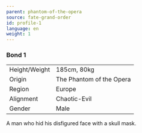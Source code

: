 ```yaml
---
parent: phantom-of-the-opera
source: fate-grand-order
id: profile-1
language: en
weight: 1
---
```


### Bond 1

<table>
  <tr><td>Height/Weight</td><td>185cm, 80kg</td></tr>
  <tr><td>Origin</td><td>The Phantom of the Opera</td></tr>
  <tr><td>Region</td><td>Europe</td></tr>
  <tr><td>Alignment</td><td>Chaotic-Evil</td></tr>
  <tr><td>Gender</td><td>Male</td></tr>
</table>

A man who hid his disfigured face with a skull mask.
